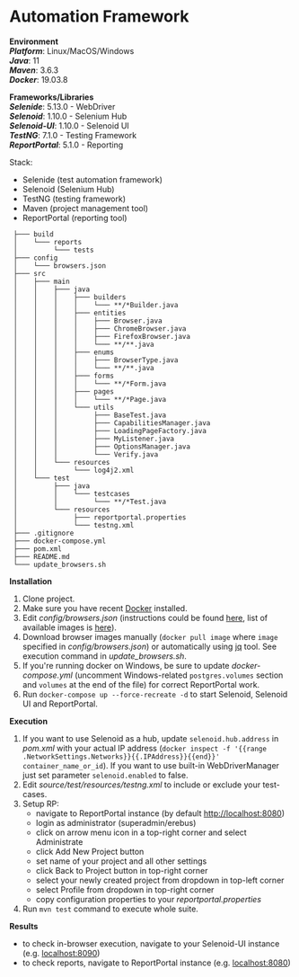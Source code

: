 # Automation Framework #

**Environment**  
***Platform***: Linux/MacOS/Windows  
***Java***: 11  
***Maven***: 3.6.3  
***Docker***: 19.03.8  

**Frameworks/Libraries**  
***Selenide***: 5.13.0 - WebDriver  
***Selenoid***: 1.10.0 - Selenium Hub  
***Selenoid-UI***: 1.10.0 - Selenoid UI  
***TestNG***: 7.1.0 - Testing Framework  
***ReportPortal***: 5.1.0 - Reporting

Stack:  
- Selenide (test automation framework)  
- Selenoid (Selenium Hub)  
- TestNG (testing framework)  
- Maven (project management tool)  
- ReportPortal (reporting tool)  

```
 ├─── build  
 │    └─── reports  
 │         └─── tests  
 ├─── config  
 │    └─── browsers.json  
 ├─── src  
 │    ├─── main  
 │    │    ├─── java  
 │    │    │    ├─── builders  
 │    │    │    │    └─── **/*Builder.java  
 │    │    │    ├─── entities  
 │    │    │    │    ├─── Browser.java  
 │    │    │    │    ├─── ChromeBrowser.java  
 │    │    │    │    ├─── FirefoxBrowser.java  
 │    │    │    │    └─── **/**.java  
 │    │    │    ├─── enums  
 │    │    │    │    ├─── BrowserType.java  
 │    │    │    │    └─── **/**.java  
 │    │    │    ├─── forms  
 │    │    │    │    └─── **/*Form.java  
 │    │    │    ├─── pages  
 │    │    │    │    └─── **/*Page.java  
 │    │    │    └─── utils  
 │    │    │         ├─── BaseTest.java  
 │    │    │         ├─── CapabilitiesManager.java  
 │    │    │         ├─── LoadingPageFactory.java  
 │    │    │         ├─── MyListener.java  
 │    │    │         ├─── OptionsManager.java  
 │    │    │         └─── Verify.java  
 │    │    └─── resources  
 │    │         └─── log4j2.xml  
 │    └─── test  
 │         ├─── java  
 │         │    └─── testcases
 │         │         └─── **/*Test.java  
 │         └─── resources  
 │              ├─── reportportal.properties    
 │              └─── testng.xml  
 ├─── .gitignore  
 ├─── docker-compose.yml  
 ├─── pom.xml  
 ├─── README.md  
 └─── update_browsers.sh  
```

**Installation**    
1. Clone project.  
2. Make sure you have recent [Docker](https://www.docker.com/) installed.  
3. Edit _config/browsers.json_ (instructions could be found [here](https://aerokube.com/selenoid/latest/#_browsers_configuration_file), list of available images is [here](https://aerokube.com/selenoid/latest/#_browser_image_information)).  
4. Download browser images manually (`docker pull image` where `image` specified in _config/browsers.json_) or automatically using [jq](https://stedolan.github.io/jq/download/) tool. See execution command in _update_browsers.sh_.  
5. If you're running docker on Windows, be sure to update _docker-compose.yml_ (uncomment Windows-related `postgres.volumes` section and `volumes` at the end of the file) for correct ReportPortal work.  
6. Run `docker-compose up --force-recreate -d` to start Selenoid, Selenoid UI and ReportPortal.  
  
**Execution**    
1. If you want to use Selenoid as a hub, update `selenoid.hub.address` in _pom.xml_ with your actual IP address (`docker inspect -f '{{range .NetworkSettings.Networks}}{{.IPAddress}}{{end}}' container_name_or_id`). If you want to use built-in WebDriverManager just set parameter `selenoid.enabled` to false.  
2. Edit _source/test/resources/testng.xml_ to include or exclude your test-cases.  
3. Setup RP:  
   - navigate to ReportPortal instance (by default [http://localhost:8080](http://localhost:8080))  
   - login as administrator (superadmin/erebus)  
   - click on arrow menu icon in a top-right corner and select Administrate  
   - click Add New Project button  
   - set name of your project and all other settings  
   - click Back to Project button in top-right corner  
   - select your newly created project from dropdown in top-left corner  
   - select Profile from dropdown in top-right corner  
   - copy configuration properties to your _reportportal.properties_  
4. Run `mvn test` command to execute whole suite.  
  
**Results**    
- to check in-browser execution, navigate to your Selenoid-UI instance (e.g. [localhost:8090](http://localhost:8090))  
- to check reports, navigate to ReportPortal instance (e.g. [localhost:8080](http://localhost:8080))  

